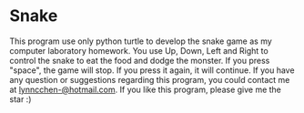 # Snake
This program use only python turtle to develop the snake game as my computer laboratory homework. 
You use Up, Down, Left and Right to control the snake to eat the food and dodge the monster. If you press "space", the game will stop. If you press it again, it will continue.
If you have any question or suggestions regarding this program, you could contact me at lynncchen-@hotmail.com. If you like this program, please give me the star :)
